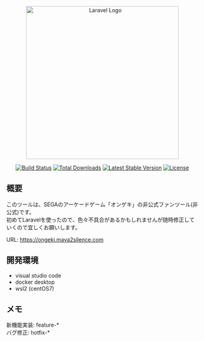 <p align="center"><a href="https://laravel.com" target="_blank"><img src="https://raw.githubusercontent.com/laravel/art/master/logo-lockup/5%20SVG/2%20CMYK/1%20Full%20Color/laravel-logolockup-cmyk-red.svg" width="400" alt="Laravel Logo"></a></p>

<p align="center">
<a href="https://travis-ci.org/laravel/framework"><img src="https://travis-ci.org/laravel/framework.svg" alt="Build Status"></a>
<a href="https://packagist.org/packages/laravel/framework"><img src="https://img.shields.io/packagist/dt/laravel/framework" alt="Total Downloads"></a>
<a href="https://packagist.org/packages/laravel/framework"><img src="https://img.shields.io/packagist/v/laravel/framework" alt="Latest Stable Version"></a>
<a href="https://packagist.org/packages/laravel/framework"><img src="https://img.shields.io/packagist/l/laravel/framework" alt="License"></a>
</p>

## 概要
このツールは、SEGAのアーケードゲーム「オンゲキ」の非公式ファンツール(非公式)です。  
初めてLaravelを使ったので、色々不具合があるかもしれませんが随時修正していくので宜しくお願いします。

URL: https://ongeki.maya2silence.com

## 開発環境
- visual studio code
- docker desktop
- wsl2 (centOS7)

## メモ
新機能実装: feature-*  
バグ修正: hotfix-*  
